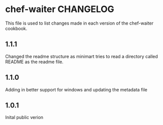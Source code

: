 chef-waiter CHANGELOG
=========================

This file is used to list changes made in each version of the chef-waiter cookbook.

1.1.1
-------

Changed the readme structure as minimart tries to read a directory called README as the readme file.

1.1.0
-------

Adding in better support for windows and updating the metadata file

1.0.1
-------

Inital public verion
